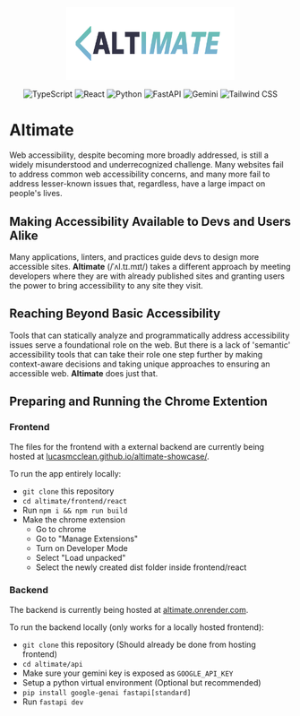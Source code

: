 <div align="center">
<img src="frontend/react/public/FULL_LOGO.webp" alt="Altimate Logo" width="300"/>

<p>

![TypeScript](https://img.shields.io/badge/typescript-%23007ACC.svg?style=for-the-badge&logo=typescript&logoColor=white)
![React](https://img.shields.io/badge/react-%2320232a.svg?style=for-the-badge&logo=react&logoColor=%2361DAFB)
![Python](https://img.shields.io/badge/python-3670A0?style=for-the-badge&logo=python&logoColor=ffdd54)
![FastAPI](https://img.shields.io/badge/FastAPI-005571?style=for-the-badge&logo=fastapi)
![Gemini](https://img.shields.io/badge/gemini-75A5EB?style=for-the-badge&logo=google&logoColor=white)
![Tailwind CSS](https://img.shields.io/badge/tailwindcss-%2338B2AC.svg?style=for-the-badge&logo=tailwind-css&logoColor=white)

</p>
</div>

# Altimate

Web accessibility, despite becoming more broadly addressed, is still a widely
misunderstood and underrecognized challenge. Many websites fail to address common
web accessibility concerns, and many more fail to address lesser-known issues
that, regardless, have a large impact on people's lives.

## Making Accessibility Available to Devs and Users Alike

Many applications, linters, and practices guide devs to design more accessible
sites. **Altimate** (/ˈʌl.tɪ.mɪt/) takes a different approach by meeting developers
where they are with already published sites and granting users the power to bring
accessibility to any site they visit.

## Reaching Beyond Basic Accessibility

Tools that can statically analyze and programmatically address accessibility issues
serve a foundational role on the web. But there is a lack of 'semantic'
accessibility tools that can take their role one step further by making context-aware
decisions and taking unique approaches to ensuring an accessible web. **Altimate**
does just that.

## Preparing and Running the Chrome Extention

### Frontend

The files for the frontend with a external backend are currently being hosted at [lucasmcclean.github.io/altimate-showcase/](https://lucasmcclean.github.io/altimate-showcase/).

To run the app entirely locally:
- `git clone` this repository
- `cd altimate/frontend/react`
- Run `npm i && npm run build`
- Make the chrome extension
    - Go to chrome
    - Go to "Manage Extensions"
    - Turn on Developer Mode
    - Select "Load unpacked"
    - Select the newly created dist folder inside frontend/react

### Backend 

The backend is currently being hosted at [altimate.onrender.com](https://altimate.onrender.com/).

To run the backend locally (only works for a locally hosted frontend):
- `git clone` this repository (Should already be done from hosting frontend)
- `cd altimate/api`
- Make sure your gemini key is exposed as `GOOGLE_API_KEY`
- Setup a python virtual environment (Optional but recommended)
- `pip install google-genai fastapi[standard]`
- Run `fastapi dev`
